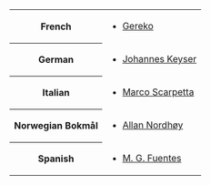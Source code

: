 <table>
<tr>
<th>French</th>
<td><ul><li><a href="mailto:31b32@tutanota.com">Gereko</a></li></ul></td>
</tr>
<tr>
<th>German</th>
<td><ul><li><a href="mailto:johanneskeyser@posteo.de">Johannes Keyser</a></li></ul></td>
</tr>
<tr>
<th>Italian</th>
<td><ul><li><a href="mailto:marcoscarpetta02@gmail.com">Marco Scarpetta</a></li></ul></td>
</tr>
<tr>
<th>Norwegian Bokmål</th>
<td><ul><li><a href="mailto:epost@anotheragency.no">Allan Nordhøy</a></li></ul></td>
</tr>
<tr>
<th>Spanish</th>
<td><ul><li><a href="mailto:mgfuentesl@outlook.com">M. G. Fuentes</a></li></ul></td>
</tr>
</table>
